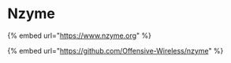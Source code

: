 # Nzyme

{% embed url="https://www.nzyme.org" %}

{% embed url="https://github.com/Offensive-Wireless/nzyme" %}
